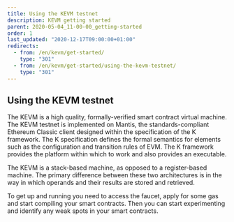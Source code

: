 ```yaml
---
title: Using the KEVM testnet
description: KEVM getting started
parent: 2020-05-04_11-00-00_getting-started
order: 1
last_updated: "2020-12-17T09:00:00+01:00"
redirects:
  - from: /en/kevm/get-started/
    type: "301"
  - from: /en/kevm/get-started/using-the-kevm-testnet/
    type: "301"
---
```

## Using the KEVM testnet

The KEVM is a high quality, formally-verified smart contract virtual machine. The KEVM testnet is implemented on Mantis, the standards-compliant Ethereum Classic client designed within the specification of the K framework. The K specification defines the formal semantics for elements such as the configuration and transition rules of EVM. The K framework provides the platform within which to work and also provides an executable.

The KEVM is a stack-based machine, as opposed to a register-based machine. The primary difference between these two architectures is in the way in which operands and their results are stored and retrieved.

To get up and running you need to access the faucet, apply for some gas and start compiling your smart contracts. Then you can start experimenting and identify any weak spots in your smart contracts.
